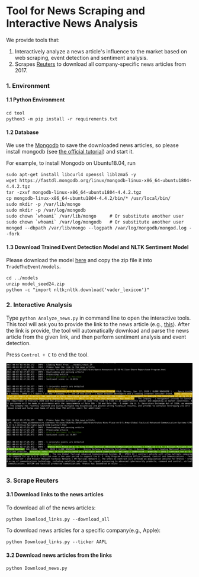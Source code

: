 # Tool for News Scraping and Interactive News Analysis

We provide tools that:

1. Interactively analyze a news article's influence to the market based on web scraping, event detection and sentiment analysis.
2. Scrapes [Reuters](https://www.reuters.com/) to download all company-specific news articles from 2017.





### 1. Environment

#### 1.1 Python Environment

```
cd tool
python3 -m pip install -r requirements.txt
```



#### 1.2 Database

We use the [Mongodb](https://www.mongodb.com/) to save the downloaded news articles, so please install mongodb (see [the official tutorial](https://docs.mongodb.com/manual/tutorial/install-mongodb-on-ubuntu/)) and start it.

For example, to install Mongodb on Ubuntu18.04, run

```
sudo apt-get install libcurl4 openssl liblzma5 -y 
wget https://fastdl.mongodb.org/linux/mongodb-linux-x86_64-ubuntu1804-4.4.2.tgz 
tar -zxvf mongodb-linux-x86_64-ubuntu1804-4.4.2.tgz 
cp mongodb-linux-x86_64-ubuntu1804-4.4.2/bin/* /usr/local/bin/ 
sudo mkdir -p /var/lib/mongo
sudo mkdir -p /var/log/mongodb
sudo chown `whoami` /var/lib/mongo     # Or substitute another user
sudo chown `whoami` /var/log/mongodb   # Or substitute another user
mongod --dbpath /var/lib/mongo --logpath /var/log/mongodb/mongod.log --fork
```



#### 1.3 Download Trained Event Detection Model and NLTK Sentiment Model

Please download the model [here](https://drive.google.com/file/d/1PmiVjVsJe5_K28e7s2bweGujZp5kUOo0/view?usp=sharing) and copy the zip file it into `TradeTheEvent/models`.

```
cd ../models
unzip model_seed24.zip
python -c "import nltk;nltk.download('vader_lexicon')"
```


### 2. Interactive Analysis

Type `python Analyze_news.py` in command line to open the interactive tools. This tool will ask you to provide the link to the news article (e.g., [this](https://www.globenewswire.com/en/news-release/2021/04/20/2213717/11536/en/Lydall-Announces-Stock-Repurchase-Program.html)). After the link is provide, the tool will automatically download and parse the news article from the given link, and then perform sentiment analysis and event detection.

Press `Control + C` to end the tool.

![Tool_example](data/Tool_example.jpeg)


### 3. Scrape Reuters

#### 3.1 Download links to the news articles

To download all of the news articles:
```
python Download_links.py --download_all
```

To download news articles for a specific company(e.g., Apple):
```
python Download_links.py --ticker AAPL
```


#### 3.2 Download news articles from the links
```
python Download_news.py
```
